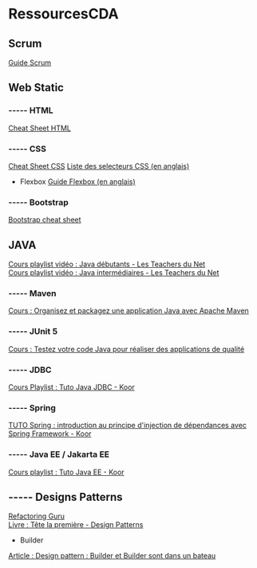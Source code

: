 # RessourcesCDA


## Scrum

[Guide Scrum](https://scrumguides.org/docs/scrumguide/v2020/2020-Scrum-Guide-French.pdf)


## Web Static

### ----- HTML

[Cheat Sheet HTML](https://www.onblastblog.com/wp-content/uploads/2017/01/HTML-5-Cheat-Sheet.pdf)

### ----- CSS

[Cheat Sheet CSS](https://cdn.rawgit.com/hostinger/banners/94941d64/tutorials/pdf/CSS-3-Cheatsheet.pdf)
[Liste des selecteurs CSS (en anglais)](https://www.w3schools.com/cssref/css_selectors.asp)

- Flexbox
[Guide Flexbox (en anglais)](https://css-tricks.com/snippets/css/a-guide-to-flexbox/)<br>


### ----- Bootstrap

[Bootstrap cheat sheet](https://hackerthemes.com/bootstrap-cheatsheet/)

## JAVA


[Cours playlist vidéo : Java débutants - Les Teachers du Net](https://www.youtube.com/watch?v=fmJsqBWkXm4&list=PLlxQJeQRaKDRnvgIvfHTV6ZY8M2eurH95)<br>
[Cours playlist vidéo : Java intermédiaires - Les Teachers du Net](https://www.youtube.com/playlist?list=PLlxQJeQRaKDTCU85T7MTT8_YVfzLMtCKH)


  ### ----- Maven
 
 [Cours : Organisez et packagez une application Java avec Apache Maven](https://openclassrooms.com/fr/courses/4503526-organisez-et-packagez-une-application-java-avec-apache-maven)
 
 ### ----- JUnit 5
 
 [Cours : Testez votre code Java pour réaliser des applications de qualité](https://openclassrooms.com/fr/courses/6100311-testez-votre-code-java-pour-realiser-des-applications-de-qualite)
 
 ### ----- JDBC
 
 [Cours Playlist : Tuto Java JDBC - Koor](https://www.youtube.com/watch?v=yS-hF0irE84&list=PLBNheBxhHLQwM9BZbJbR3FaIKVODP2rBt)
 
 ### ----- Spring 
 
 [TUTO Spring : introduction au principe d'injection de dépendances avec Spring Framework - Koor](https://www.youtube.com/watch?v=hcTF2HiHl_A&list=PLBNheBxhHLQxfJhoz193-dRwvc2rl8AOW&index=47)
 
 ### ----- Java EE / Jakarta EE
 
 [Cours playlist : Tuto Java EE - Koor](https://www.youtube.com/watch?v=yjJALFHAb-o&list=PLBNheBxhHLQyuFBZHx20kGByDoySutwBf)

## ----- Designs Patterns 

[Refactoring Guru](https://refactoring.guru/fr/design-patterns/catalog)<br>
[Livre : Tête la première - Design Patterns](http://bliaudet.free.fr/IMG/pdf/DPTLP.pdf)

  - Builder
  
  [Article : Design pattern : Builder et Builder sont dans un bateau](https://blog.engineering.publicissapient.fr/2016/12/28/design-pattern-builder-et-builder-sont-dans-un-bateau/)
  
  
